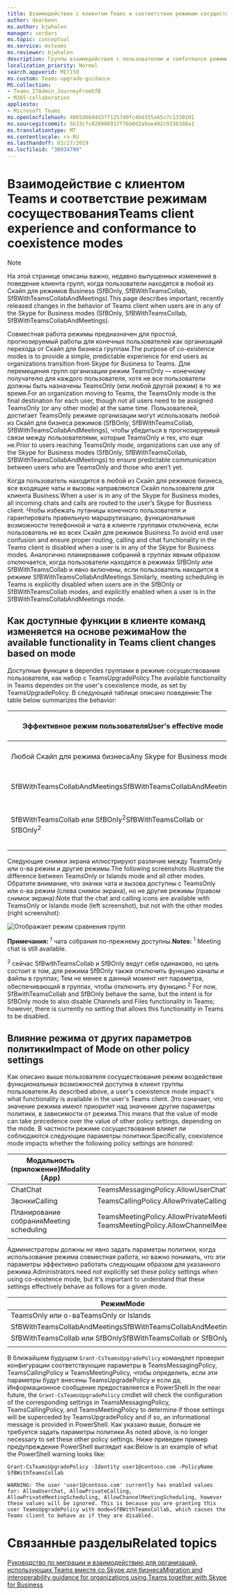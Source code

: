 ```yaml
---
title: Взаимодействие с клиентом Teams и соответствие режимам сосуществования
author: dearbeen
ms.author: bjwhalen
manager: serdars
ms.topic: conceptual
ms.service: msteams
ms.reviewer: bjwhalen
description: Группы взаимодействия с пользователем и comformance режимы сосуществования
localization_priority: Normal
search.appverid: MET150
ms.custom: Teams-upgrade-guidance
MS.collection:
- Teams_ITAdmin_JourneyFromSfB
- M365-collaboration
appliesto:
- Microsoft Teams
ms.openlocfilehash: 4865d66d4d3ff1257d0fc4bd355a65c7c1330101
ms.sourcegitcommit: 5b33cfc828906917f76b0d2a9ae402c9336388a1
ms.translationtype: MT
ms.contentlocale: ru-RU
ms.lasthandoff: 03/27/2019
ms.locfileid: "30934790"
---
```

<a name="about-upgrade-basic"></a>

# <a name="teams-client-experience-and-conformance-to-coexistence-modes"></a><span data-ttu-id="3c2a1-103">Взаимодействие с клиентом Teams и соответствие режимам сосуществования</span><span class="sxs-lookup"><span data-stu-id="3c2a1-103">Teams client experience and conformance to coexistence modes</span></span>

> [!NOTE]
> <span data-ttu-id="3c2a1-104">На этой странице описаны важно, недавно выпущенных изменения в поведение клиента групп, когда пользователи находятся в любой из Скайп для режимов Business (SfBOnly, SfBWithTeamsCollab, SfBWithTeamsCollabAndMeetings).</span><span class="sxs-lookup"><span data-stu-id="3c2a1-104">This page describes important, recently released changes in the behavior of Teams client when users are in any of the Skype for Business modes (SfBOnly, SfBWithTeamsCollab, SfBWithTeamsCollabAndMeetings).</span></span>


<span data-ttu-id="3c2a1-105">Совместная работа режимы предназначен для простой, прогнозируемый работы для конечных пользователей как организаций перехода от Скайп для бизнеса группам.</span><span class="sxs-lookup"><span data-stu-id="3c2a1-105">The purpose of co-existence modes is to provide a simple, predictable experience for end users as organizations transition from Skype for Business to Teams.</span></span>  <span data-ttu-id="3c2a1-106">Для перемещения групп организации режим TeamsOnly — конечному получателю для каждого пользователя, хотя не все пользователи должны быть назначены TeamsOnly (или любой другой режим) в то же время.</span><span class="sxs-lookup"><span data-stu-id="3c2a1-106">For an organization moving to Teams, the TeamsOnly mode is the final destination for each user, though not all users need to be assigned TeamsOnly (or any other mode) at the same time.</span></span>  <span data-ttu-id="3c2a1-107">Пользователей, достигает TeamsOnly режиме организации могут использовать любой из Скайп для бизнеса режимов (SfBOnly, SfBWithTeamsCollab, SfBWithTeamsCollabAndMeetings), чтобы убедиться в прогнозируемый связи между пользователями, которые TeamsOnly и тех, кто еще не.</span><span class="sxs-lookup"><span data-stu-id="3c2a1-107">Prior to users reaching TeamsOnly mode, organizations can use any of the Skype for Business modes (SfBOnly, SfBWithTeamsCollab, SfBWithTeamsCollabAndMeetings) to ensure predictable communication between users who are TeamsOnly and those who aren’t yet.</span></span> 

<span data-ttu-id="3c2a1-108">Когда пользователь находится в любой из Скайп для режимов бизнеса, все входящие чаты и вызовы направляются Скайп пользователя для клиента Business.</span><span class="sxs-lookup"><span data-stu-id="3c2a1-108">When a user is in any of the Skype for Business modes, all incoming chats and calls are routed to the user’s Skype for Business client.</span></span> <span data-ttu-id="3c2a1-109">Чтобы избежать путаницы конечного пользователя и гарантировать правильную маршрутизацию, функциональные возможности телефонной и чата в клиенте группами отключена, если пользователь не во всех Скайп для режимов Business.</span><span class="sxs-lookup"><span data-stu-id="3c2a1-109">To avoid end user confusion and ensure proper routing, calling and chat functionality in the Teams client is disabled when a user is in any of the Skype for Business modes.</span></span> <span data-ttu-id="3c2a1-110">Аналогично планирования собраний в группах явным образом отключается, когда пользователи находятся в режимах SfBOnly или SfBWithTeamsCollab и явно включены, если пользователь находится в режиме SfBWithTeamsCollabAndMeetings.</span><span class="sxs-lookup"><span data-stu-id="3c2a1-110">Similarly, meeting scheduling in Teams is explicitly disabled when users are in the SfBOnly or SfBWithTeamsCollab modes, and explicitly enabled when a user is in the SfBWithTeamsCollabAndMeetings mode.</span></span>   

## <a name="how-the-available-functionality-in-teams-client-changes-based-on-mode"></a><span data-ttu-id="3c2a1-111">Как доступные функции в клиенте команд изменяется на основе режима</span><span class="sxs-lookup"><span data-stu-id="3c2a1-111">How the available functionality in Teams client changes based on mode</span></span>
<span data-ttu-id="3c2a1-112">Доступные функции в dependes группами в режиме сосуществования пользователя, как набор с TeamsUpgradePolicy.</span><span class="sxs-lookup"><span data-stu-id="3c2a1-112">The available functionality in Teams dependes on the user's coexistence mode, as set by TeamsUpgradePolicy.</span></span> <span data-ttu-id="3c2a1-113">В следующей таблице описано поведение:</span><span class="sxs-lookup"><span data-stu-id="3c2a1-113">The table below summarizes the  behavior:</span></span>

|<span data-ttu-id="3c2a1-114">Эффективное режим пользователя</span><span class="sxs-lookup"><span data-stu-id="3c2a1-114">User's effective mode</span></span>|<span data-ttu-id="3c2a1-115">Опытом группы клиента</span><span class="sxs-lookup"><span data-stu-id="3c2a1-115">Experience in Teams client</span></span>|
|---|---|
|<span data-ttu-id="3c2a1-116">Любой Скайп для режима бизнеса</span><span class="sxs-lookup"><span data-stu-id="3c2a1-116">Any Skype for Business mode</span></span>|<span data-ttu-id="3c2a1-117">Вызов и чата<sup>1</sup> отключены.</span><span class="sxs-lookup"><span data-stu-id="3c2a1-117">Calling and Chat<sup>1</sup> are disabled.</span></span>|
|<span data-ttu-id="3c2a1-118">SfBWithTeamsCollabAndMeetings</span><span class="sxs-lookup"><span data-stu-id="3c2a1-118">SfBWithTeamsCollabAndMeetings</span></span>|<span data-ttu-id="3c2a1-119">Доступно на собрания планирования</span><span class="sxs-lookup"><span data-stu-id="3c2a1-119">Meeting scheduling is available</span></span>|
|<span data-ttu-id="3c2a1-120">SfBWithTeamsCollab или SfBOnly<sup>2</sup></span><span class="sxs-lookup"><span data-stu-id="3c2a1-120">SfBWithTeamsCollab or SfBOnly<sup>2</sup></span></span>|<span data-ttu-id="3c2a1-121">Планирование на собрания не поддерживается</span><span class="sxs-lookup"><span data-stu-id="3c2a1-121">Meeting scheduling is not available</span></span>|
|||

<span data-ttu-id="3c2a1-122">Следующие снимки экрана иллюстрируют различие между TeamsOnly или о-ва режим и другие режимы.</span><span class="sxs-lookup"><span data-stu-id="3c2a1-122">The following screenshots illustrate the difference between TeamsOnly or Islands mode and all other modes.</span></span> <span data-ttu-id="3c2a1-123">Обратите внимание, что значки чата и вызова доступны с TeamsOnly или о-ва режим (слева снимок экрана), но не другие режимы (правом снимок экрана):</span><span class="sxs-lookup"><span data-stu-id="3c2a1-123">Note that the chat and calling icons are available with TeamsOnly or Islands mode (left screenshot), but not with the other modes (right screenshot):</span></span>

![Отображает режим сравнения групп](media/teams-mode-comparison.png)


 
<span data-ttu-id="3c2a1-125">**Примечания:**
<sup>1</sup> чата собрания по-прежнему доступны.</span><span class="sxs-lookup"><span data-stu-id="3c2a1-125">**Notes:**
<sup>1</sup> Meeting chat is still available.</span></span>

<span data-ttu-id="3c2a1-126"><sup>2</sup> сейчас SfBwithTeamsCollab и SfBOnly ведут себя одинаково, но цель состоит в том, для режима SfBOnly также отключить функцию каналы и файлы в группах; Тем не менее в данный момент нет параметра, обеспечивающий в группах, чтобы отключить эту функцию.</span><span class="sxs-lookup"><span data-stu-id="3c2a1-126"><sup>2</sup> For now, SfBwithTeamsCollab and SfBOnly behave the same, but the intent is for SfBOnly mode to also disable Channels and Files functionality in Teams; however, there is currently no setting that allows this functionality in Teams to be disabled.</span></span>


## <a name="impact-of-mode-on-other-policy-settings"></a><span data-ttu-id="3c2a1-127">Влияние режима от других параметров политики</span><span class="sxs-lookup"><span data-stu-id="3c2a1-127">Impact of Mode on other policy settings</span></span>
<span data-ttu-id="3c2a1-128">Как описано выше пользователя сосуществования режим воздействия функциональных возможностей доступна в клиент группы пользователя.</span><span class="sxs-lookup"><span data-stu-id="3c2a1-128">As described above, a user's coexistence mode impact's what functionality is available in the user's Teams client.</span></span> <span data-ttu-id="3c2a1-129">Это означает, что значение режима имеют приоритет над значение другие параметры политики, в зависимости от режима.</span><span class="sxs-lookup"><span data-stu-id="3c2a1-129">This means that the value of mode can take precedence over the value of other policy settings, depending on the mode.</span></span> <span data-ttu-id="3c2a1-130">В частности режиме сосуществования влияет ли соблюдаются следующие параметры политики:</span><span class="sxs-lookup"><span data-stu-id="3c2a1-130">Specifically,  coexistence mode impacts whether the following policy settings are honored:</span></span>

|<span data-ttu-id="3c2a1-131">**Модальность (приложение)**</span><span class="sxs-lookup"><span data-stu-id="3c2a1-131">**Modality (App)**</span></span>|<span data-ttu-id="3c2a1-132">**Policy.Setting**</span><span class="sxs-lookup"><span data-stu-id="3c2a1-132">**Policy.Setting**</span></span>|
|---|---|
|<span data-ttu-id="3c2a1-133">Chat</span><span class="sxs-lookup"><span data-stu-id="3c2a1-133">Chat</span></span>|<span data-ttu-id="3c2a1-134">TeamsMessagingPolicy.AllowUserChat</span><span class="sxs-lookup"><span data-stu-id="3c2a1-134">TeamsMessagingPolicy.AllowUserChat</span></span>|
|<span data-ttu-id="3c2a1-135">Звонки</span><span class="sxs-lookup"><span data-stu-id="3c2a1-135">Calling</span></span>|<span data-ttu-id="3c2a1-136">TeamsCallingPolicy.AllowPrivateCalling</span><span class="sxs-lookup"><span data-stu-id="3c2a1-136">TeamsCallingPolicy.AllowPrivateCalling</span></span>|
|<span data-ttu-id="3c2a1-137">Планирование собрания</span><span class="sxs-lookup"><span data-stu-id="3c2a1-137">Meeting scheduling</span></span>|<span data-ttu-id="3c2a1-138">TeamsMeetingPolicy.AllowPrivateMeetingScheduling</span><span class="sxs-lookup"><span data-stu-id="3c2a1-138">TeamsMeetingPolicy.AllowPrivateMeetingScheduling</span></span></br><span data-ttu-id="3c2a1-139">TeamsMeetingPolicy.AllowChannelMeetingScheduling</span><span class="sxs-lookup"><span data-stu-id="3c2a1-139">TeamsMeetingPolicy.AllowChannelMeetingScheduling</span></span>|
|||

<span data-ttu-id="3c2a1-140">Администраторы должны *не* явно задать параметры политики, когда использование режима совместная работа, но важно понимать, что эти параметры эффективно работать следующим образом для указанного режима.</span><span class="sxs-lookup"><span data-stu-id="3c2a1-140">Administrators need *not* explicitly set these policy settings when using co-existence mode, but it's important to understand that these settings effectively behave as follows for a given mode.</span></span> 

|<span data-ttu-id="3c2a1-141">Режим</span><span class="sxs-lookup"><span data-stu-id="3c2a1-141">Mode</span></span>|<span data-ttu-id="3c2a1-142">AllowUserChat</span><span class="sxs-lookup"><span data-stu-id="3c2a1-142">AllowUserChat</span></span>|<span data-ttu-id="3c2a1-143">AllowPrivateCalling</span><span class="sxs-lookup"><span data-stu-id="3c2a1-143">AllowPrivateCalling</span></span>|<span data-ttu-id="3c2a1-144">AllowPrivateMeetingScheduling</span><span class="sxs-lookup"><span data-stu-id="3c2a1-144">AllowPrivateMeetingScheduling</span></span>|<span data-ttu-id="3c2a1-145">AllowChannelMeetingScheduling</span><span class="sxs-lookup"><span data-stu-id="3c2a1-145">AllowChannelMeetingScheduling</span></span>|
|---|---|---|---|---|
|<span data-ttu-id="3c2a1-146">TeamsOnly или о-ва</span><span class="sxs-lookup"><span data-stu-id="3c2a1-146">TeamsOnly or Islands</span></span>|<span data-ttu-id="3c2a1-147">Включено</span><span class="sxs-lookup"><span data-stu-id="3c2a1-147">Enabled</span></span>|<span data-ttu-id="3c2a1-148">Включено</span><span class="sxs-lookup"><span data-stu-id="3c2a1-148">Enabled</span></span>|<span data-ttu-id="3c2a1-149">Включено</span><span class="sxs-lookup"><span data-stu-id="3c2a1-149">Enabled</span></span>|<span data-ttu-id="3c2a1-150">Включено</span><span class="sxs-lookup"><span data-stu-id="3c2a1-150">Enabled</span></span>|
|<span data-ttu-id="3c2a1-151">SfBWithTeamsCollabAndMeetings</span><span class="sxs-lookup"><span data-stu-id="3c2a1-151">SfBWithTeamsCollabAndMeetings</span></span>|<span data-ttu-id="3c2a1-152">Отключено</span><span class="sxs-lookup"><span data-stu-id="3c2a1-152">Disabled</span></span>|<span data-ttu-id="3c2a1-153">Отключено</span><span class="sxs-lookup"><span data-stu-id="3c2a1-153">Disabled</span></span>|<span data-ttu-id="3c2a1-154">Включено</span><span class="sxs-lookup"><span data-stu-id="3c2a1-154">Enabled</span></span>|<span data-ttu-id="3c2a1-155">Включено</span><span class="sxs-lookup"><span data-stu-id="3c2a1-155">Enabled</span></span>|
|<span data-ttu-id="3c2a1-156">SfBWithTeamsCollab или SfBOnly</span><span class="sxs-lookup"><span data-stu-id="3c2a1-156">SfBWithTeamsCollab or SfBOnly</span></span>|<span data-ttu-id="3c2a1-157">Отключено</span><span class="sxs-lookup"><span data-stu-id="3c2a1-157">Disabled</span></span>|<span data-ttu-id="3c2a1-158">Отключено</span><span class="sxs-lookup"><span data-stu-id="3c2a1-158">Disabled</span></span>|<span data-ttu-id="3c2a1-159">Отключено</span><span class="sxs-lookup"><span data-stu-id="3c2a1-159">Disabled</span></span>|<span data-ttu-id="3c2a1-160">Отключено</span><span class="sxs-lookup"><span data-stu-id="3c2a1-160">Disabled</span></span>|
||||||

<span data-ttu-id="3c2a1-161">В ближайшем будущем `Grant-CsTeamsUpgradePolicy` командлет проверит конфигурации соответствующие параметры в TeamsMessagingPolicy, TeamsCallingPolicy и TeamsMeetingPolicy, чтобы определить, если эти параметры будут внесены TeamsUpgradePolicy и если да, Информационное сообщение предоставляется в PowerShell.</span><span class="sxs-lookup"><span data-stu-id="3c2a1-161">In the near future, the `Grant-CsTeamsUpgradePolicy` cmdlet will check the configuration of the corresponding settings in TeamsMessagingPolicy, TeamsCallingPolicy, and TeamsMeetingPolicy to determine if those settings will be superceded by TeamsUpgradePolicy and if so, an informational message is provided in PowerShell.</span></span>  <span data-ttu-id="3c2a1-162">Как указано выше, больше не требуется задать параметры политики.</span><span class="sxs-lookup"><span data-stu-id="3c2a1-162">As noted above,  is no longer necessary to set these other policy settings.</span></span> <span data-ttu-id="3c2a1-163">Ниже приведен пример предупреждение PowerShell выглядит как:</span><span class="sxs-lookup"><span data-stu-id="3c2a1-163">Below is an example of what the PowerShell warning  looks like:</span></span>

`Grant-CsTeamsUpgradePolicy -Identity user1@contoso.com -PolicyName SfBWithTeamsCollab`

`WARNING: The user 'user1@contoso.com' currently has enabled values for: AllowUserChat, AllowPrivateCalling, AllowPrivateMeetingScheduling, AllowChannelMeetingScheduling, however these values will be ignored. This is because you are granting this user TeamsUpgradePolicy with mode=SfBWithTeamsCollab, which causes the Teams client to behave as if they are disabled.`



# <a name="related-topics"></a><span data-ttu-id="3c2a1-164">Связанные разделы</span><span class="sxs-lookup"><span data-stu-id="3c2a1-164">Related topics</span></span>

[<span data-ttu-id="3c2a1-165">Руководство по миграции и взаимодействию для организаций, использующих Teams вместе со Skype для бизнеса</span><span class="sxs-lookup"><span data-stu-id="3c2a1-165">Migration and interoperability guidance for organizations using Teams together with Skype for Business</span></span>](https://docs.microsoft.com/en-us/microsoftteams/migration-interop-guidance-for-teams-with-skype)




